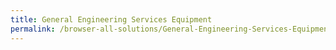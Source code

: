 ```yaml
---
title: General Engineering Services Equipment
permalink: /browser-all-solutions/General-Engineering-Services-Equipment
---
```


